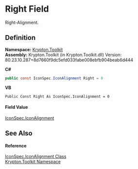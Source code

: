 # Right Field


Right-Alignment.



## Definition
**Namespace:** <a href="79d2eac2-21f4-54ff-7552-b20c33c30600.md">Krypton.Toolkit</a>  
**Assembly:** Krypton.Toolkit (in Krypton.Toolkit.dll) Version: 80.23.10.287+8d7660f9dc5efd033fabe008ebfb904beab6d444

**C#**
``` C#
public const IconSpec.IconAlignment Right = 0
```
**VB**
``` VB
Public Const Right As IconSpec.IconAlignment = 0
```



#### Field Value
<a href="3387ae05-6312-a3fb-6b8f-8e410b099d35.md">IconSpec.IconAlignment</a>

## See Also


#### Reference
<a href="3387ae05-6312-a3fb-6b8f-8e410b099d35.md">IconSpec.IconAlignment Class</a>  
<a href="79d2eac2-21f4-54ff-7552-b20c33c30600.md">Krypton.Toolkit Namespace</a>  

